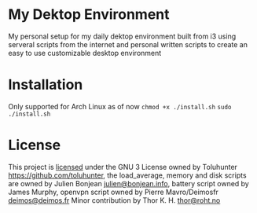 # My Dektop Environment
My personal setup for my daily dektop environment built from i3 using serveral scripts from the internet and personal written scripts to create an easy to use customizable desktop environment

# Installation
Only supported for Arch Linux as of now
`chmod +x ./install.sh`
`sudo ./install.sh`
# License
This project is [licensed](../blob/master/LICENSE) under the GNU 3 License owned by Toluhunter <https://github.com/toluhunter>, the load_average, memory and disk scripts are owned by Julien Bonjean <julien@bonjean.info>, battery script owned by James Murphy, openvpn script owned by Pierre Mavro/Deimosfr <deimos@deimos.fr> Minor contribution by Thor K. H. <thor@roht.no>
